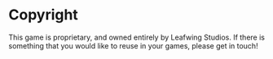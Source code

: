 # Copyright

This game is proprietary, and owned entirely by Leafwing Studios.
If there is something that you would like to reuse in your games, please get in touch!
